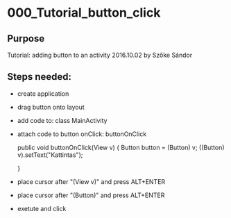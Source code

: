 # 000_Tutorial_button_click

## Purpose 
Tutorial: adding button to an activity
2016.10.02 by Szőke Sándor

## Steps needed:
* create application
* drag button onto layout
* add code to: class MainActivity 
* attach code to button onClick: buttonOnClick

    public void buttonOnClick(View v)
    {
        Button button = (Button) v;
        ((Button) v).setText("Kattintas");

    }

* place cursor after "(View v)" and press ALT+ENTER
* place cursor after "(Button)" and press ALT+ENTER
* exetute and click

